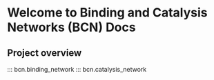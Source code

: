 # Welcome to Binding and Catalysis Networks (BCN) Docs

## Project overview

::: bcn.binding_network
::: bcn.catalysis_network